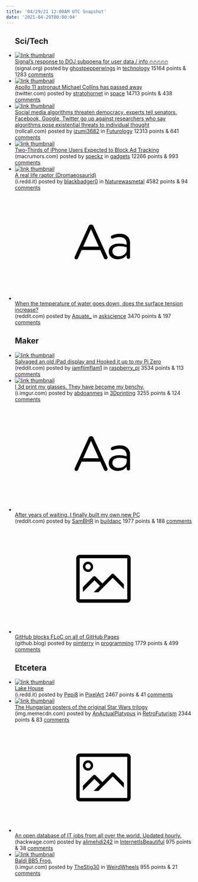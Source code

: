 ```yaml
---
title: '04/29/21 12:00AM UTC Snapshot'
date: '2021-04-29T00:00:04'
---
```

<ul>
<h2>Sci/Tech</h2>

<li><a href='https://signal.org/bigbrother/central-california-grand-jury/'><img src='https://a.thumbs.redditmedia.com/PGWy2CSOxn5o3lnymk9a8-IksDv5H_crb45j_gGun28.jpg' alt='link thumbnail'></a><div><div class='linkTitle'><a href='https://signal.org/bigbrother/central-california-grand-jury/'>Signal’s response to DOJ subpoena for user data / info 🔥🔥🔥🔥🔥</a></div>(signal.org) posted by <a href='https://www.reddit.com/user/ghostpepperwings'>ghostpepperwings</a> in <a href='https://www.reddit.com/r/technology'>technology</a> 15164 points & 1283 <a href='https://www.reddit.com/r/technology/comments/n0fbgm/signals_response_to_doj_subpoena_for_user_data/'>comments</a></div></li>

<li><a href='https://twitter.com/astromcollins/status/1387438495040348168'><img src='https://b.thumbs.redditmedia.com/GQ1fbbxbK5bU9ghuwNtNyOcGbfre7E9PNuma9v8mWfM.jpg' alt='link thumbnail'></a><div><div class='linkTitle'><a href='https://twitter.com/astromcollins/status/1387438495040348168'>Apollo 11 astronaut Michael Collins has passed away</a></div>(twitter.com) posted by <a href='https://www.reddit.com/user/stratohornet'>stratohornet</a> in <a href='https://www.reddit.com/r/space'>space</a> 14713 points & 438 <a href='https://www.reddit.com/r/space/comments/n0ig5p/apollo_11_astronaut_michael_collins_has_passed/'>comments</a></div></li>

<li><a href='https://www.rollcall.com/2021/04/27/social-media-algorithms-threaten-democracy-experts-tell-senators/'><img src='https://b.thumbs.redditmedia.com/JST9F9UNFw4_-7BGEWXA5C7STe6kuC35BVYcH73Ne-A.jpg' alt='link thumbnail'></a><div><div class='linkTitle'><a href='https://www.rollcall.com/2021/04/27/social-media-algorithms-threaten-democracy-experts-tell-senators/'>Social media algorithms threaten democracy, experts tell senators. Facebook, Google, Twitter go up against researchers who say algorithms pose existential threats to individual thought</a></div>(rollcall.com) posted by <a href='https://www.reddit.com/user/izumi3682'>izumi3682</a> in <a href='https://www.reddit.com/r/Futurology'>Futurology</a> 12313 points & 641 <a href='https://www.reddit.com/r/Futurology/comments/n09x6y/social_media_algorithms_threaten_democracy/'>comments</a></div></li>

<li><a href='https://www.macrumors.com/2021/04/09/two-thirds-of-iphone-users-to-block-ad-tracking/'><img src='https://b.thumbs.redditmedia.com/U1iE3--I3Iw1pn8mX1TYXbVvZC_gshYoLoYvlEbcB4s.jpg' alt='link thumbnail'></a><div><div class='linkTitle'><a href='https://www.macrumors.com/2021/04/09/two-thirds-of-iphone-users-to-block-ad-tracking/'>Two-Thirds of iPhone Users Expected to Block Ad Tracking</a></div>(macrumors.com) posted by <a href='https://www.reddit.com/user/speckz'>speckz</a> in <a href='https://www.reddit.com/r/gadgets'>gadgets</a> 12266 points & 993 <a href='https://www.reddit.com/r/gadgets/comments/n0ebb4/twothirds_of_iphone_users_expected_to_block_ad/'>comments</a></div></li>

<li><a href='https://i.redd.it/0l5rlbb23xv61.jpg'><img src='https://b.thumbs.redditmedia.com/ojHm_5lTgIumDlrjM8lo_3obNsW5TnZAQO1Sd3jVb-I.jpg' alt='link thumbnail'></a><div><div class='linkTitle'><a href='https://i.redd.it/0l5rlbb23xv61.jpg'>A real life raptor (Dromaeosaurid)</a></div>(i.redd.it) posted by <a href='https://www.reddit.com/user/blackbadger0'>blackbadger0</a> in <a href='https://www.reddit.com/r/Naturewasmetal'>Naturewasmetal</a> 4582 points & 94 <a href='https://www.reddit.com/r/Naturewasmetal/comments/n0ey55/a_real_life_raptor_dromaeosaurid/'>comments</a></div></li>

<li><a href='https://www.reddit.com/r/askscience/comments/n06hvq/when_the_temperature_of_water_goes_down_does_the/'><svg version='1.1' viewBox='-34 -12 104 64' preserveAspectRatio='xMidYMid slice' xmlns='http://www.w3.org/2000/svg' xmlns:xlink='http://www.w3.org/1999/xlink'>
    <title>text link thumbnail</title>
    <path d='M12.19,8.84a1.45,1.45,0,0,0-1.4-1h-.12a1.46,1.46,0,0,0-1.42,1L1.14,26.56a1.29,1.29,0,0,0-.14.59,1,1,0,0,0,1,1,1.12,1.12,0,0,0,1.08-.77l2.08-4.65h11l2.08,4.59a1.24,1.24,0,0,0,1.12.83,1.08,1.08,0,0,0,1.08-1.08,1.64,1.64,0,0,0-.14-.57ZM6.08,20.71l4.59-10.22,4.6,10.22Z'>
    </path>
    <path d='M32.24,14.78A6.35,6.35,0,0,0,27.6,13.2a11.36,11.36,0,0,0-4.7,1,1,1,0,0,0-.58.89,1,1,0,0,0,.94.92,1.23,1.23,0,0,0,.39-.08,8.87,8.87,0,0,1,3.72-.81c2.7,0,4.28,1.33,4.28,3.92v.5a15.29,15.29,0,0,0-4.42-.61c-3.64,0-6.14,1.61-6.14,4.64v.05c0,2.95,2.7,4.48,5.37,4.48a6.29,6.29,0,0,0,5.19-2.48V26.9a1,1,0,0,0,1,1,1,1,0,0,0,1-1.06V19A5.71,5.71,0,0,0,32.24,14.78Zm-.56,7.7c0,2.28-2.17,3.89-4.81,3.89-1.94,0-3.61-1.06-3.61-2.86v-.06c0-1.8,1.5-3,4.2-3a15.2,15.2,0,0,1,4.22.61Z'>
    </path>
    </svg></a><div><div class='linkTitle'><a href='https://www.reddit.com/r/askscience/comments/n06hvq/when_the_temperature_of_water_goes_down_does_the/'>When the temperature of water goes down, does the surface tension increase?</a></div>(reddit.com) posted by <a href='https://www.reddit.com/user/Aquate_'>Aquate_</a> in <a href='https://www.reddit.com/r/askscience'>askscience</a> 3470 points & 197 <a href='https://www.reddit.com/r/askscience/comments/n06hvq/when_the_temperature_of_water_goes_down_does_the/'>comments</a></div></li>

<h2>Maker</h2>

<li><a href='https://www.reddit.com/gallery/n09azq'><img src='https://b.thumbs.redditmedia.com/CrHjIu5AI8yoi8ZyXKwjvXO7UNkjMf-FQjDDTxE3ptU.jpg' alt='link thumbnail'></a><div><div class='linkTitle'><a href='https://www.reddit.com/gallery/n09azq'>Salvaged an old iPad display and Hooked it up to my Pi Zero</a></div>(reddit.com) posted by <a href='https://www.reddit.com/user/iamflimflam1'>iamflimflam1</a> in <a href='https://www.reddit.com/r/raspberry_pi'>raspberry_pi</a> 3534 points & 113 <a href='https://www.reddit.com/r/raspberry_pi/comments/n09azq/salvaged_an_old_ipad_display_and_hooked_it_up_to/'>comments</a></div></li>

<li><a href='https://i.imgur.com/023EFgG.jpg'><img src='https://b.thumbs.redditmedia.com/62DcXU9A_-IEtBjXCkG27Twr-migz_YLs_4bTlfGzsU.jpg' alt='link thumbnail'></a><div><div class='linkTitle'><a href='https://i.imgur.com/023EFgG.jpg'>I 3d print my glasses. They have become my benchy.</a></div>(i.imgur.com) posted by <a href='https://www.reddit.com/user/abdoanmes'>abdoanmes</a> in <a href='https://www.reddit.com/r/3Dprinting'>3Dprinting</a> 3255 points & 124 <a href='https://www.reddit.com/r/3Dprinting/comments/n0dw9b/i_3d_print_my_glasses_they_have_become_my_benchy/'>comments</a></div></li>

<li><a href='https://www.reddit.com/r/buildapc/comments/n0bjhq/after_years_of_waiting_i_finally_built_my_own_new/'><svg version='1.1' viewBox='-34 -12 104 64' preserveAspectRatio='xMidYMid slice' xmlns='http://www.w3.org/2000/svg' xmlns:xlink='http://www.w3.org/1999/xlink'>
    <title>text link thumbnail</title>
    <path d='M12.19,8.84a1.45,1.45,0,0,0-1.4-1h-.12a1.46,1.46,0,0,0-1.42,1L1.14,26.56a1.29,1.29,0,0,0-.14.59,1,1,0,0,0,1,1,1.12,1.12,0,0,0,1.08-.77l2.08-4.65h11l2.08,4.59a1.24,1.24,0,0,0,1.12.83,1.08,1.08,0,0,0,1.08-1.08,1.64,1.64,0,0,0-.14-.57ZM6.08,20.71l4.59-10.22,4.6,10.22Z'>
    </path>
    <path d='M32.24,14.78A6.35,6.35,0,0,0,27.6,13.2a11.36,11.36,0,0,0-4.7,1,1,1,0,0,0-.58.89,1,1,0,0,0,.94.92,1.23,1.23,0,0,0,.39-.08,8.87,8.87,0,0,1,3.72-.81c2.7,0,4.28,1.33,4.28,3.92v.5a15.29,15.29,0,0,0-4.42-.61c-3.64,0-6.14,1.61-6.14,4.64v.05c0,2.95,2.7,4.48,5.37,4.48a6.29,6.29,0,0,0,5.19-2.48V26.9a1,1,0,0,0,1,1,1,1,0,0,0,1-1.06V19A5.71,5.71,0,0,0,32.24,14.78Zm-.56,7.7c0,2.28-2.17,3.89-4.81,3.89-1.94,0-3.61-1.06-3.61-2.86v-.06c0-1.8,1.5-3,4.2-3a15.2,15.2,0,0,1,4.22.61Z'>
    </path>
    </svg></a><div><div class='linkTitle'><a href='https://www.reddit.com/r/buildapc/comments/n0bjhq/after_years_of_waiting_i_finally_built_my_own_new/'>After years of waiting. I finally built my own new PC</a></div>(reddit.com) posted by <a href='https://www.reddit.com/user/SamBHR'>SamBHR</a> in <a href='https://www.reddit.com/r/buildapc'>buildapc</a> 1977 points & 188 <a href='https://www.reddit.com/r/buildapc/comments/n0bjhq/after_years_of_waiting_i_finally_built_my_own_new/'>comments</a></div></li>

<li><a href='https://github.blog/changelog/2021-04-27-github-pages-permissions-policy-interest-cohort-header-added-to-all-pages-sites/'><svg version='1.1' viewBox='-34 -14 104 64' preserveAspectRatio='xMidYMid meet' xmlns='http://www.w3.org/2000/svg' xmlns:xlink='http://www.w3.org/1999/xlink'>
    <title>link thumbnail</title>
    <path d='M32,4H4A2,2,0,0,0,2,6V30a2,2,0,0,0,2,2H32a2,2,0,0,0,2-2V6A2,2,0,0,0,32,4ZM4,30V6H32V30Z'></path>
    <path d='M8.92,14a3,3,0,1,0-3-3A3,3,0,0,0,8.92,14Zm0-4.6A1.6,1.6,0,1,1,7.33,11,1.6,1.6,0,0,1,8.92,9.41Z'></path>
    <path d='M22.78,15.37l-5.4,5.4-4-4a1,1,0,0,0-1.41,0L5.92,22.9v2.83l6.79-6.79L16,22.18l-3.75,3.75H15l8.45-8.45L30,24V21.18l-5.81-5.81A1,1,0,0,0,22.78,15.37Z'></path>
    </svg></a><div><div class='linkTitle'><a href='https://github.blog/changelog/2021-04-27-github-pages-permissions-policy-interest-cohort-header-added-to-all-pages-sites/'>GitHub blocks FLoC on all of GitHub Pages</a></div>(github.blog) posted by <a href='https://www.reddit.com/user/pimterry'>pimterry</a> in <a href='https://www.reddit.com/r/programming'>programming</a> 1779 points & 499 <a href='https://www.reddit.com/r/programming/comments/n0c432/github_blocks_floc_on_all_of_github_pages/'>comments</a></div></li>

<h2>Etcetera</h2>

<li><a href='https://i.redd.it/0o4fowmktvv61.png'><img src='https://b.thumbs.redditmedia.com/H5nHzFn7tPgNblYAlBbwWWM9SXJ4OG_0VUnuX2mCNaE.jpg' alt='link thumbnail'></a><div><div class='linkTitle'><a href='https://i.redd.it/0o4fowmktvv61.png'>Lake House</a></div>(i.redd.it) posted by <a href='https://www.reddit.com/user/Pepi8'>Pepi8</a> in <a href='https://www.reddit.com/r/PixelArt'>PixelArt</a> 2467 points & 41 <a href='https://www.reddit.com/r/PixelArt/comments/n0auqw/lake_house/'>comments</a></div></li>

<li><a href='https://img.memecdn.com/Hungarian-Star-Wars-posters_o_83374.jpg'><img src='https://a.thumbs.redditmedia.com/_brDKwdK9RHMRtHk0y4uFKeWi3WY-Z5JGdK0cl-Tmv0.jpg' alt='link thumbnail'></a><div><div class='linkTitle'><a href='https://img.memecdn.com/Hungarian-Star-Wars-posters_o_83374.jpg'>The Hungarian posters of the original Star Wars trilogy</a></div>(img.memecdn.com) posted by <a href='https://www.reddit.com/user/AnActualPlatypus'>AnActualPlatypus</a> in <a href='https://www.reddit.com/r/RetroFuturism'>RetroFuturism</a> 2344 points & 83 <a href='https://www.reddit.com/r/RetroFuturism/comments/n0cvp5/the_hungarian_posters_of_the_original_star_wars/'>comments</a></div></li>

<li><a href='https://hackwage.com'><svg version='1.1' viewBox='-34 -14 104 64' preserveAspectRatio='xMidYMid meet' xmlns='http://www.w3.org/2000/svg' xmlns:xlink='http://www.w3.org/1999/xlink'>
    <title>link thumbnail</title>
    <path d='M32,4H4A2,2,0,0,0,2,6V30a2,2,0,0,0,2,2H32a2,2,0,0,0,2-2V6A2,2,0,0,0,32,4ZM4,30V6H32V30Z'></path>
    <path d='M8.92,14a3,3,0,1,0-3-3A3,3,0,0,0,8.92,14Zm0-4.6A1.6,1.6,0,1,1,7.33,11,1.6,1.6,0,0,1,8.92,9.41Z'></path>
    <path d='M22.78,15.37l-5.4,5.4-4-4a1,1,0,0,0-1.41,0L5.92,22.9v2.83l6.79-6.79L16,22.18l-3.75,3.75H15l8.45-8.45L30,24V21.18l-5.81-5.81A1,1,0,0,0,22.78,15.37Z'></path>
    </svg></a><div><div class='linkTitle'><a href='https://hackwage.com'>An open database of IT jobs from all over the world. Updated hourly.</a></div>(hackwage.com) posted by <a href='https://www.reddit.com/user/alimehdi242'>alimehdi242</a> in <a href='https://www.reddit.com/r/InternetIsBeautiful'>InternetIsBeautiful</a> 975 points & 38 <a href='https://www.reddit.com/r/InternetIsBeautiful/comments/n0o85w/an_open_database_of_it_jobs_from_all_over_the/'>comments</a></div></li>

<li><a href='https://i.imgur.com/nwHEg2e.jpg'><img src='https://b.thumbs.redditmedia.com/5Xu7X8WwJSaNfDXWkiszmBT-u_5XpUKRhj_qnzq0XEY.jpg' alt='link thumbnail'></a><div><div class='linkTitle'><a href='https://i.imgur.com/nwHEg2e.jpg'>Baldi BB5 Frog.</a></div>(i.imgur.com) posted by <a href='https://www.reddit.com/user/TheStig30'>TheStig30</a> in <a href='https://www.reddit.com/r/WeirdWheels'>WeirdWheels</a> 955 points & 21 <a href='https://www.reddit.com/r/WeirdWheels/comments/n08hhz/baldi_bb5_frog/'>comments</a></div></li>

</ul>
